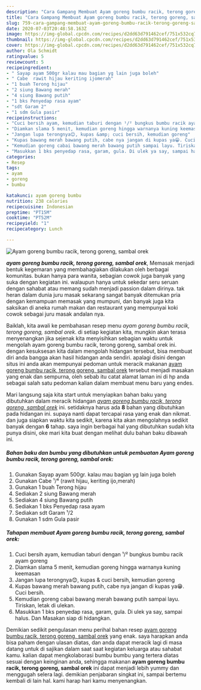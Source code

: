 ```yaml
---
description: "Cara Gampang Membuat Ayam goreng bumbu racik, terong goreng, sambal orek yang Enak Banget"
title: "Cara Gampang Membuat Ayam goreng bumbu racik, terong goreng, sambal orek yang Enak Banget"
slug: 759-cara-gampang-membuat-ayam-goreng-bumbu-racik-terong-goreng-sambal-orek-yang-enak-banget
date: 2020-07-03T20:48:58.163Z
image: https://img-global.cpcdn.com/recipes/d2dd63d791462cef/751x532cq70/ayam-goreng-bumbu-racik-terong-goreng-sambal-orek-foto-resep-utama.jpg
thumbnail: https://img-global.cpcdn.com/recipes/d2dd63d791462cef/751x532cq70/ayam-goreng-bumbu-racik-terong-goreng-sambal-orek-foto-resep-utama.jpg
cover: https://img-global.cpcdn.com/recipes/d2dd63d791462cef/751x532cq70/ayam-goreng-bumbu-racik-terong-goreng-sambal-orek-foto-resep-utama.jpg
author: Ola Schmidt
ratingvalue: 5
reviewcount: 5
recipeingredient:
- " Sayap ayam 500gr kalau mau bagian yg lain juga boleh"
- " Cabe  rawit hijau keriting ijomerah"
- "1 buah Terong hijau"
- "2 siung Bawang merah"
- "4 siung Bawang putih"
- "1 bks Penyedap rasa ayam"
- "sdt Garam 2"
- "1 sdm Gula pasir"
recipeinstructions:
- "Cuci bersih ayam, kemudian taburi dengan ¹/² bungkus bumbu racik ayam goreng"
- "Diamkan slama 5 menit, kemudian goreng hingga warnanya kuning keemasan"
- "Jangan lupa terongnya😊, kupas &amp; cuci bersih, kemudian goreng"
- "Kupas bawang merah bawang putih, cabe nya jangan di kupas ya😁. Cuci bersih."
- "Kemudian goreng cabai bawang merah bawang putih sampai layu. Tiriskan, letak di ulekan."
- "Masukkan 1 bks penyedap rasa, garam, gula. Di ulek ya say, sampai halus. Dan Masakan siap di hidangkan."
categories:
- Resep
tags:
- ayam
- goreng
- bumbu

katakunci: ayam goreng bumbu 
nutrition: 238 calories
recipecuisine: Indonesian
preptime: "PT15M"
cooktime: "PT52M"
recipeyield: "1"
recipecategory: Lunch

---
```



![Ayam goreng bumbu racik, terong goreng, sambal orek](https://img-global.cpcdn.com/recipes/d2dd63d791462cef/751x532cq70/ayam-goreng-bumbu-racik-terong-goreng-sambal-orek-foto-resep-utama.jpg)

<b><i>ayam goreng bumbu racik, terong goreng, sambal orek</i></b>, Memasak menjadi bentuk kegemaran yang membahagiakan dilakukan oleh berbagai komunitas. bukan hanya para wanita, sebagian cowok juga banyak yang suka dengan kegiatan ini. walaupun hanya untuk sekedar seru seruan dengan sahabat atau memang sudah menjadi passion dalam dirinya. tak heran dalam dunia juru masak sekarang sangat banyak ditemukan pria dengan kemampuan memasak yang mumpuni, dan banyak juga kita saksikan di aneka rumah makan dan restaurant yang mempunyai koki cowok sebagai juru masak andalan nya.



Baiklah, kita awali ke pembahasan resep menu <i>ayam goreng bumbu racik, terong goreng, sambal orek</i>. di setiap kegiatan kita, mungkin akan terasa menyenangkan jika sejenak kita menyisihkan sebagian waktu untuk mengolah ayam goreng bumbu racik, terong goreng, sambal orek ini. dengan kesuksesan kita dalam mengolah hidangan tersebut, bisa membuat diri anda bangga akan hasil hidangan anda sendiri. apalagi disini dengan situs ini anda akan mempunyai pedoman untuk meracik makanan <u>ayam goreng bumbu racik, terong goreng, sambal orek</u> tersebut menjadi masakan yang enak dan sempurna, oleh sebab itu catat alamat laman ini di hp anda sebagai salah satu pedoman kalian dalam membuat menu baru yang endes.


Mari langsung saja kita start untuk menyiapkan bahan baku yang dibutuhkan dalam meracik hidangan <u><i>ayam goreng bumbu racik, terong goreng, sambal orek</i></u> ini. setidaknya harus ada <b>8</b> bahan yang dibutuhkan pada hidangan ini. supaya nanti dapat tercapai rasa yang enak dan nikmat. dan juga siapkan waktu kita sedikit, karena kita akan mengolahnya sedikit banyak dengan <b>6</b> tahap. saya ingin berbagai hal yang dibutuhkan sudah kita punya disini, oke mari kita buat dengan melihat dulu bahan baku dibawah ini.

<!--inarticleads1-->

##### Bahan baku dan bumbu yang dibutuhkan untuk pembuatan Ayam goreng bumbu racik, terong goreng, sambal orek:

1. Gunakan  Sayap ayam 500gr. kalau mau bagian yg lain juga boleh
1. Gunakan  Cabe ¹/⁴ (rawit hijau, keriting ijo,merah)
1. Gunakan 1 buah Terong hijau
1. Sediakan 2 siung Bawang merah
1. Sediakan 4 siung Bawang putih
1. Sediakan 1 bks Penyedap rasa ayam
1. Sediakan sdt Garam ¹/2
1. Gunakan 1 sdm Gula pasir




<!--inarticleads2-->

##### Tahapan membuat Ayam goreng bumbu racik, terong goreng, sambal orek:

1. Cuci bersih ayam, kemudian taburi dengan ¹/² bungkus bumbu racik ayam goreng
1. Diamkan slama 5 menit, kemudian goreng hingga warnanya kuning keemasan
1. Jangan lupa terongnya😊, kupas &amp; cuci bersih, kemudian goreng
1. Kupas bawang merah bawang putih, cabe nya jangan di kupas ya😁. Cuci bersih.
1. Kemudian goreng cabai bawang merah bawang putih sampai layu. Tiriskan, letak di ulekan.
1. Masukkan 1 bks penyedap rasa, garam, gula. Di ulek ya say, sampai halus. Dan Masakan siap di hidangkan.




Demikian sedikit pengulasan menu perihal bahan resep <u>ayam goreng bumbu racik, terong goreng, sambal orek</u> yang enak. saya harapkan anda bisa paham dengan ulasan diatas, dan anda dapat meracik lagi di masa datang untuk di sajikan dalam saat saat kegiatan keluarga atau sahabat kamu. kalian dapat mengkolaborasi bumbu bumbu yang tertera diatas sesuai dengan keinginan anda, sehingga makanan <b>ayam goreng bumbu racik, terong goreng, sambal orek</b> ini dapat menjadi lebih yummy dan menggugah selera lagi. demikian penjabaran singkat ini, sampai bertemu kembali di lain hal. kami harap hari kamu menyenangkan.
